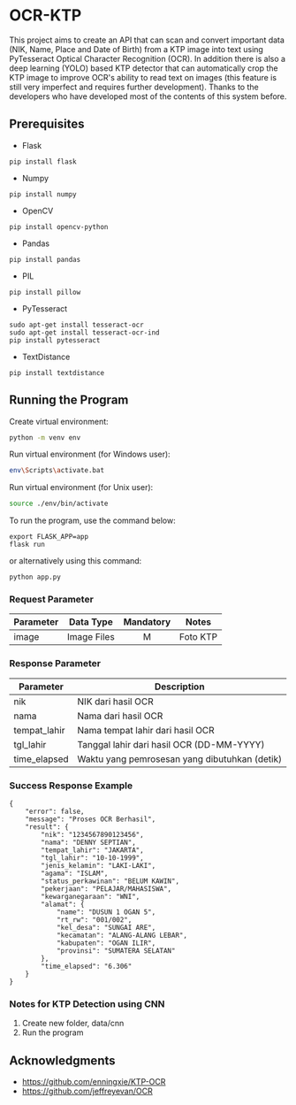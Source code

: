 # OCR-KTP
This project aims to create an API that can scan and convert important data (NIK, Name, Place and Date of Birth) from a KTP image into text using PyTesseract Optical Character Recognition (OCR). In addition there is also a deep learning (YOLO) based KTP detector that can automatically crop the KTP image to improve OCR's ability to read text on images (this feature is still very imperfect and requires further development). Thanks to the developers who have developed most of the contents of this system before.

## Prerequisites
* Flask
```
pip install flask
```
* Numpy
```
pip install numpy
```
* OpenCV
```
pip install opencv-python
```
* Pandas
```
pip install pandas
```
* PIL
```
pip install pillow
```
* PyTesseract
```
sudo apt-get install tesseract-ocr
sudo apt-get install tesseract-ocr-ind
pip install pytesseract
```
* TextDistance
```
pip install textdistance
```

## Running the Program
Create virtual environment:

```sh
python -m venv env
```

Run virtual environment (for Windows user):

```sh
env\Scripts\activate.bat
```

Run virtual environment (for Unix user):

```sh
source ./env/bin/activate
```

To run the program, use the command below:
```
export FLASK_APP=app
flask run
```
or alternatively using this command:
```
python app.py
```

### Request Parameter
Parameter | Data Type | Mandatory | Notes
--- | --- | :---: | ---
image | Image Files | M | Foto KTP

### Response Parameter

Parameter | Description
--- | ---
nik | NIK dari hasil OCR
nama | Nama dari hasil OCR
tempat_lahir | Nama tempat lahir dari hasil OCR
tgl_lahir | Tanggal lahir dari hasil OCR (DD-MM-YYYY)
time_elapsed | Waktu yang pemrosesan yang dibutuhkan (detik)

### Success Response Example
```
{
    "error": false,
    "message": "Proses OCR Berhasil",
    "result": {
        "nik": "1234567890123456",
        "nama": "DENNY SEPTIAN",
        "tempat_lahir": "JAKARTA",
        "tgl_lahir": "10-10-1999",
        "jenis_kelamin": "LAKI-LAKI",
        "agama": "ISLAM",
        "status_perkawinan": "BELUM KAWIN",
        "pekerjaan": "PELAJAR/MAHASISWA",
        "kewarganegaraan": "WNI",
        "alamat": {
            "name": "DUSUN 1 OGAN 5",
            "rt_rw": "001/002",
            "kel_desa": "SUNGAI ARE",
            "kecamatan": "ALANG-ALANG LEBAR",
            "kabupaten": "OGAN ILIR",
            "provinsi": "SUMATERA SELATAN"
        },
        "time_elapsed": "6.306"
    }
}
```

### Notes for KTP Detection using CNN
1. Create new folder, data/cnn
2. Run the program

## Acknowledgments
* https://github.com/enningxie/KTP-OCR
* https://github.com/jeffreyevan/OCR